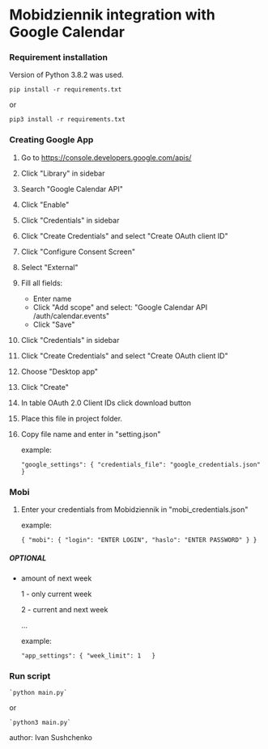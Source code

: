# Mobidziennik integration with Google Calendar

### Requirement installation

Version of Python 3.8.2 was used.

`pip install -r requirements.txt`

or

`pip3 install -r requirements.txt`

### Creating Google App

1. Go to https://console.developers.google.com/apis/
2. Click "Library" in sidebar
3. Search "Google Calendar API"
4. Click "Enable"
5. Click "Credentials" in sidebar
6. Click "Create Credentials" and select "Create OAuth client ID"
7. Click "Configure Consent Screen"
8. Select "External"
9. Fill all fields:
    - Enter name
    - Click "Add scope" and select: "Google Calendar API /auth/calendar.events"
    - Click "Save"
10. Click "Credentials" in sidebar
11. Click "Create Credentials" and select "Create OAuth client ID"
12. Choose  "Desktop app"
13. Click "Create"
14. In table OAuth 2.0 Client IDs click download button
15. Place this file in project folder.
16. Copy file name and enter in "setting.json"

    example:
    
    `"google_settings": {
    "credentials_file": "google_credentials.json"
    }`

### Mobi

1. Enter your credentials from Mobidziennik in "mobi_credentials.json"
    
    example:
    
    `{
        "mobi": {
            "login": "ENTER LOGIN",
            "haslo": "ENTER PASSWORD"
        }
    }`

##### OPTIONAL

- amount of next week 
    
    1 - only current week
    
    2 - current and next week
    
    ...
    
    example:
    
    `"app_settings": {
        "week_limit": 1  
    }`

### Run script

    `python main.py`
    
or
    
    `python3 main.py`




author: Ivan Sushchenko





